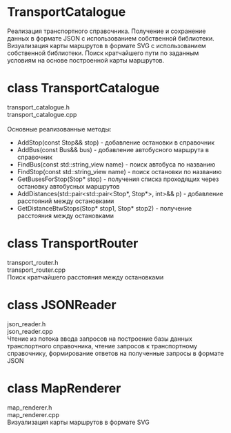 # TransportCatalogue
Реализация транспортного справочника. Получение и сохранение данных в формате JSON с использованием собственной библиотеки. Визуализация карты маршрутов в формате SVG с использованием собственной библиотеки. Поиск кратчайшего пути по заданным условиям на основе построенной карты маршрутов.

# class TransportCatalogue
transport_catalogue.h<br/>
transport_catalogue.cpp<br/>
<br/>
Основные реализованные методы:<br/>
- AddStop(const Stop&& stop) - добавление остановки в справочник<br/>
- AddBus(const Bus&& bus) - добавление автобусного маршрута в справочник<br/>
- FindBus(const std::string_view name) - поиск автобуса по названию<br/>
- FindStop(const std::string_view name) - поиск остановки по названию<br/>
- GetBusesForStop(Stop* stop) - получения списка проходящих через остановку автобусных маршрутов<br/>
- AddDistances(std::pair<std::pair<Stop*, Stop*>, int>&& p) - добавление расстояний между остановками<br/>
- GetDistanceBtwStops(Stop* stop1, Stop* stop2) - получение расстояния между остановками<br/>

# class TransportRouter
transport_router.h<br/>
transport_router.cpp<br/>
Поиск кратчайшего расстояния между остановками

# class JSONReader
json_reader.h<br/>
json_reader.cpp<br/>
Чтение из потока ввода запросов на построение базы данных транспортного справочника, чтение запросов к транспортному справочнику, формирование ответов на полученные запросы в формате JSON

# class MapRenderer
map_renderer.h<br/>
map_renderer.cpp<br/>
Визуализация карты маршрутов в формате SVG
